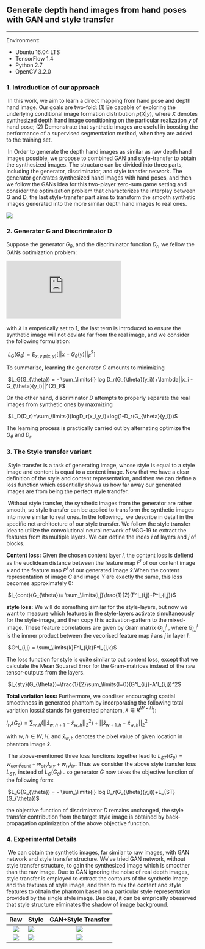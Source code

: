 ## Generate depth hand images from hand poses with GAN and style transfer
___

Environment:

- Ubuntu 16.04 LTS
- TensorFlow 1.4
- Python 2.7
- OpenCV 3.2.0

### 1. Introduction of our approach

​	In this work, we aim to learn a direct mapping from hand pose and depth hand image. Our goals are two-fold: (1) Be capable of exploring the underlying conditional image formation distribution $p(X|y)$, where $X$ denotes synthesized depth hand image conditioning on the particular realization $y$ of hand pose; (2) Demonstrate that synthetic images are useful in boosting the performance of a supervised segmentation method, when they are added to the training set. 

​	In Order to generate the depth hand images as similar as raw depth hand images possible, we propose to combined GAN and style-transfer to obtain the synthesized images.  The structure can be divided into three parts, including the generator, discriminator, and style transfer network. The generator generates synthesized hand images with hand poses, and then we follow the GANs idea for this two-player zero-sum game setting and consider the optimization problem that characterizes the interplay between G and D, the last style-transfer part aims to transform the smooth synthetic images generated into the more similar depth hand images to real ones.

![](http://ww1.sinaimg.cn/large/b4c0024fgy1fsxrhkd0s3j21y51ao40b.jpg)

### 2. Generator G and Discriminator D

Suppose the generator $G_{\theta}$, and the discriminator function $D_{r}$, we fellow the GANs optimization problem:

​![](https://latex.codecogs.com/gif.latex?%24%5Cmin%20%5Cmax%20L%28%7B%7BG%7D_%7B%5Ctheta%20%7D%7D%2C%7B%7BD%7D_%7Br%7D%7D%29%3D%7B%7BE%7D_%7Bx%2Cy%5Ctext%7B%20%7D%5C%21%5C%21%5Ctilde%7B%5C%20%7D%5C%21%5C%21%5Ctext%7B%20p%28x%2Cy%29%7D%7D%7D%5B%5Clog%20%7B%7BD%7D_%7Br%7D%7D%28x%2Cy%29%5D&plus;%7B%7BE%7D_%7By%5Ctilde%7B%5C%20%7Dp%28y%29%7D%7D%5B%5Clog%20%281-%7B%7BD%7D_%7Br%7D%7D%28%7B%7BG%7D_%7B%5Ctheta%20%7D%7D%28y%29%29%29%5D%20&plus;%20%5Clambda%20L_%7BG%7D%28G_%7B%5Ctheta%7D%29%24)


with $\lambda$ is emperically set to 1, the last term is introduced to ensure the synthetic image will not deviate far from the real image, and we consider the following formulation:

​                $L_{G}(G_{\theta}) = E_{x,y~p(x,y)}[||x-G_{\theta}(y)||^{2}_{F}]$

To summarize, learning the generator $G$ amounts to minimizing

​               $L_G(G_{\theta}) = - \sum_\limits{i} log D_r(G_{\theta}(y_i))+\lambda||x_i - G_{\theta}(y_i)||^{2}_F$

On the other hand, discriminator $D$ attempts to properly separate the real images from synthetic ones by maxmizing

​               $L_D(D_r)=\sum_\limits{i}logD_r(x_i,y_i)+log(1-D_r(G_{\theta}(y_i)))$

The learning process is practically carried out by alternating optimize the $G_{\theta}$ and $D_r$.

### 3. The Style transfer variant

​	Style transfer is a task of generating image, whose style is equal to a style image and content is equal to a content image. Now that we have a clear definition of the style and content representation, and then we can define a loss function which essentially shows us how far away our generated images are from being the perfect style trandfer.

​	Without style transfer, the synthetic images from the generator are rather smooth, so style transfer can be applied to transform the synthetic images into more similar to real ones. In the following，we describe in detail in the specific net architecture of our style transfer. We follow the style transfer idea to utilize the convolutional neural network of VGG-19 to extract the features from its multiple layers.  We can define the index $i$ of layers and $j$ of blocks.

**Content loss:** Given the chosen content layer $l$, the content loss is defiend as the euclidean distance between the feature map $F^l$ of our content image $x$ and the feature map $P^l$ of our generated image $\hat{x}$.When the content representation of image $C$ and image $Y$ are exactly the same, this loss becomes approximately 0:

​	      $l_{cont}(G_{\theta})= \sum_\limits{i,j}\frac{1}{2}(F^l_{i,j}-P^l_{i,j})$

**style loss:** We will do something similar for the style-layers, but now we want to measure which features in the style-layers activate simultaneously for the style-image, and then copy this activation-pattern to the mixed-image. These feature correlations are given by Gram matrix $G^l_{i,j}$ , where $G^l_{i,j}$ is the innner product between the vecorised feature map $i$ ans $j$ in layer $l$:

​	     $G^l_{i,j} = \sum_\limits{k}F^l_{i,k}F^l_{j,k}$

The loss function for style is quite similar to out content loss, except that we calculate the Mean Squared Error for the Gram-matrices instead of the raw tensor-outputs from the layers.

​             $l_{sty}(G_{\theta})=\frac{1}{2}\sum_\limits{l=0}(G^l_{i,j}-A^l_{i,j})^2$

**Total variation loss:** Furthermore, we condiser encouraging spatial smoothness in generated phantom by incorporating the following total variation loss($\hat{x}$ stands for generated phantom, $\hat{x} \in R^{W \times H}$):

  $l_{tv}(G_{\theta})= \sum_{w,h}(||\hat{x}_{w,h+1}-\hat{x}_{w,h}||^2_2)+||\hat{x}_{w+1,h}-\hat{x}_{w,h}||^2_2$

with $w,h \in W,H$, and $\hat{x}_{w,h}$ denotes the pixel value of  given location in phantom image $\hat{x}$.

​	The above-mentioned three loss functions together lead to $L_{ST}(G_{\theta})=w_{cont}l_{cont}+w_{sty}l_{sty}+w_{tv}l_{tv}$. Thus we consider the above style transfer loss $L_{ST}$, instead of $L_{G}(G_{\theta})$ . so generator $G$ now takes the objective function of the following form:

​               $L_G(G_{\theta}) = - \sum_\limits{i} log D_r(G_{\theta}(y_i))+L_{ST}(G_{\theta})$

the objective function of discriminator $D$ remains unchanged, the style transfer contribution from the target style image is obtained by back-propagation optimization of the above objective function.

### 4. Experimental Details

​	We can obtain the synthetic images, far similar to raw images, with GAN network and style transfer structure. We've tried GAN network, without style transfer structure, to gain the synthesized image which is smoother than the raw image. Due to GAN ignoring the noise of real depth images, style transfer is employed to extract the contours of the synthetic image and the textures of style image, and then to mix the content and style features to obtain the phantom based on a particular style representation provided by the single style image. Besides, it can be  emprically obeserved that style structure eliminates the shadow of image background. 



|                             Raw                              | Style                                                        |                      GAN+Style Transfer                      |
| :----------------------------------------------------------: | ------------------------------------------------------------ | :----------------------------------------------------------: |
| ![](http://ww1.sinaimg.cn/large/b4c0024fgy1ft13cf47zyj20hs0dc0t1.jpg) | ![](http://ww1.sinaimg.cn/large/b4c0024fgy1ft13sksy1lj203k03kgle.jpg) | ![](http://ww1.sinaimg.cn/large/b4c0024fgy1ft13bveja3j20hs0dcq3s.jpg) |
| ![](http://ww1.sinaimg.cn/large/b4c0024fgy1ft13clcrzmj20hs0dcmxe.jpg) | ![](http://ww1.sinaimg.cn/large/b4c0024fgy1ft13sksy1lj203k03kgle.jpg) | ![](http://ww1.sinaimg.cn/large/b4c0024fgy1ft13c67thgj20hs0dcjs9.jpg) |


























